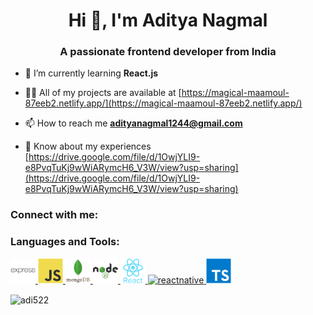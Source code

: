<h1 align="center">Hi 👋, I'm Aditya Nagmal</h1>
<h3 align="center">A passionate frontend developer from India</h3>

- 🌱 I’m currently learning **React.js**

- 👨‍💻 All of my projects are available at [https://magical-maamoul-87eeb2.netlify.app/](https://magical-maamoul-87eeb2.netlify.app/)

- 📫 How to reach me **adityanagmal1244@gmail.com**

- 📄 Know about my experiences [https://drive.google.com/file/d/1OwjYLI9-e8PvqTuKj9wWiARymcH6_V3W/view?usp=sharing](https://drive.google.com/file/d/1OwjYLI9-e8PvqTuKj9wWiARymcH6_V3W/view?usp=sharing)

<h3 align="left">Connect with me:</h3>
<p align="left">
</p>

<h3 align="left">Languages and Tools:</h3>
<p align="left"> <a href="https://expressjs.com" target="_blank" rel="noreferrer"> <img src="https://raw.githubusercontent.com/devicons/devicon/master/icons/express/express-original-wordmark.svg" alt="express" width="40" height="40"/> </a> <a href="https://developer.mozilla.org/en-US/docs/Web/JavaScript" target="_blank" rel="noreferrer"> <img src="https://raw.githubusercontent.com/devicons/devicon/master/icons/javascript/javascript-original.svg" alt="javascript" width="40" height="40"/> </a> <a href="https://www.mongodb.com/" target="_blank" rel="noreferrer"> <img src="https://raw.githubusercontent.com/devicons/devicon/master/icons/mongodb/mongodb-original-wordmark.svg" alt="mongodb" width="40" height="40"/> </a> <a href="https://nodejs.org" target="_blank" rel="noreferrer"> <img src="https://raw.githubusercontent.com/devicons/devicon/master/icons/nodejs/nodejs-original-wordmark.svg" alt="nodejs" width="40" height="40"/> </a> <a href="https://reactjs.org/" target="_blank" rel="noreferrer"> <img src="https://raw.githubusercontent.com/devicons/devicon/master/icons/react/react-original-wordmark.svg" alt="react" width="40" height="40"/> </a> <a href="https://reactnative.dev/" target="_blank" rel="noreferrer"> <img src="https://reactnative.dev/img/header_logo.svg" alt="reactnative" width="40" height="40"/> </a> <a href="https://www.typescriptlang.org/" target="_blank" rel="noreferrer"> <img src="https://raw.githubusercontent.com/devicons/devicon/master/icons/typescript/typescript-original.svg" alt="typescript" width="40" height="40"/> </a> </p>

<p><img align="center" src="https://github-readme-stats.vercel.app/api/top-langs?username=adi522&show_icons=true&locale=en&layout=compact" alt="adi522" /></p>
